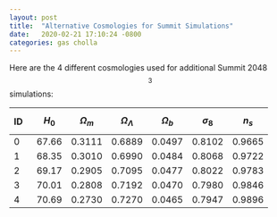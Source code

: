 ```yaml
---
layout: post
title:  "Alternative Cosmologies for Summit Simulations"
date:   2020-02-21 17:10:24 -0800
categories: gas cholla
---
```



Here are the 4 different cosmologies used for additional Summit 2048$$^3$$ simulations:




| ID &nbsp;|  $$H_0$$   |  $$\Omega_m$$  |  $$\Omega_{\Lambda}$$   |  $$\Omega_{b}$$   |  $$\sigma_8$$   |  $$n_s$$   | 
| :--- | :---: | :---: | :---: | :---: | :---: | :---: |
| 0    |   67.66  | 0.3111 | 0.6889 | 0.0497 | 0.8102 |  0.9665 |
| 1    |   68.35  | 0.3010 | 0.6990 | 0.0484 | 0.8068 |  0.9722 |
| 2    |   69.17  | 0.2905 | 0.7095 | 0.0477 | 0.8022 |  0.9783 |
| 3    |   70.01  | 0.2808 | 0.7192 | 0.0470 | 0.7980 |  0.9846 |
| 4    |   70.69  | 0.2730 | 0.7270 | 0.0465 | 0.7947 |  0.9896 |
